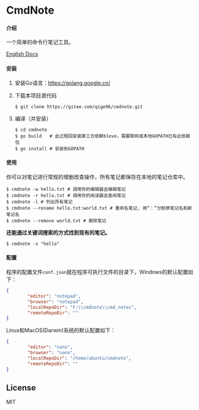 # CmdNote

#### 介绍
一个简单的命令行笔记工具。

[English Docs](./README.md)

#### 安装

1. 安装Go语言：https://golang.google.cn/

2. 下载本项目源代码

   ```shell
   $ git clone https://gitee.com/qige96/cmdnote.git
   ```

3. 编译（并安装）

   ```shell
   $ cd cmdnote
   $ go build   # 此过程回安装第三方依赖bleve，需要联网或本地GOPATH已有此依赖包
   $ go install # 安装到GOPATH
   ```

   

#### 使用

你可以对笔记进行常规的增删改查操作，所有笔记都保存在本地的笔记仓库中。

```shell
$ cmdnote -w hello.txt # 调用你的编辑器去编辑笔记
$ cmdnote -r hello.txt # 调用你的阅读器去查阅笔记
$ cmdnote -l # 列出所有笔记
$ cmdnote --rename hello.txt:world.txt # 重命名笔记, 用“：”分割原笔记名和新笔记名
$ cmdnote --remove world.txt # 删除笔记
```

**还能通过关键词搜索的方式找到现有的笔记。**

```shell
$ cmdnote -s "hello"
```

#### 配置

程序的配置文件`conf.json`就在程序可执行文件的目录下，Windows的默认配置如下：

```json
{
        "editor": "notepad",
        "browser": "notepad",
        "localRepoDir": "F:\\cmdnote\\cmd_notes",
        "remoteRepoDir": ""
}
```

Linux和MacOS(Darwin)系统的默认配置如下：

```json
{
        "editor": "nano",
        "browser": "nano",
        "localRepoDir": "/home/ubuntu/cmdnote",
        "remoteRepoDir": ""
}
```



## License

MIT
